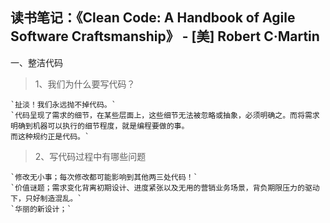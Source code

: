 ## 读书笔记：《Clean Code: A Handbook of Agile Software Craftsmanship》  - [美] Robert C·Martin


一、整洁代码  

> 1、我们为什么要写代码？
    
    `扯淡！我们永远抛不掉代码。`
    `代码呈现了需求的细节，在某些层面上，这些细节无法被忽略或抽象，必须明确之。而将需求明确到机器可以执行的细节程度，就是编程要做的事。
    而这种规约正是代码。`

> 2、写代码过程中有哪些问题   
    
    `修改无小事；每次修改都可能影响到其他两三处代码！`
    `价值谜题；需求变化背离初期设计、进度紧张以及无用的营销业务场景，背负期限压力的驱动下，只好制造混乱。`
    `华丽的新设计；`   



